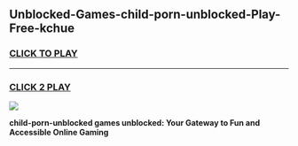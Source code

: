 
## Unblocked-Games-child-porn-unblocked-Play-Free-kchue
<h3>
<a href="https://premium76.site?title=child-porn-unblocked&ref=21A">CLICK TO PLAY</a></h3>
<hr>

<h3>
<a href="https://premium76.site?title=child-porn-unblocked&ref=21A">CLICK 2 PLAY</a>
  
</h3>

<a href="https://premium76.site?title=child-porn-unblocked&ref=21A"><img src="https://clearcache.store/games.png"></a>


**child-porn-unblocked games unblocked: Your Gateway to Fun and Accessible Online Gaming**
